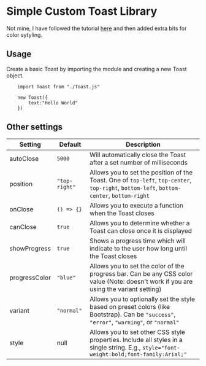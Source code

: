 # Simple Custom Toast Library

Not mine, I have followed the tutorial [here](https://www.youtube.com/watch?v=HhpbzPMCKDc) and then added extra bits for color sytyling.

## Usage

Create a basic Toast by importing the module and creating a new Toast object.

```
    import Toast from "./Toast.js"

    new Toast({
        text:"Hello World"
    })
```

## Other settings

| Setting | Default | Description | 
| ------- | ------- | ----------- | 
| autoClose | `5000` | Will automatically close the Toast after a set number of milliseconds |
| position | `"top-right"` | Allows you to set the position of the Toast. One of `top-left`, `top-center`, `top-right`, `bottom-left`, `bottom-center`, `bottom-right` |
| onClose | `() => {}` | Allows you to execute a function when the Toast closes | 
| canClose | `true` | Allows you to determine whether a Toast can close once it is displayed |
| showProgress | `true` | Shows a progress time which will indicate to the user how long until the Toast closes |
| progressColor | `"blue"` | Allows you to set the color of the progress bar. Can be any CSS color value (Note: doesn't work if you are using the variant setting) |
| variant | `"normal"` | Allows you to optionally set the style based on preset colors (like Bootstrap). Can be `"success"`, `"error"`, `"warning"`, or `"normal"` |
| style | null | Allows you to set other CSS style properties. Include all styles in a single string. E.g., `style="font-weight:bold;font-family:Arial;"` |


